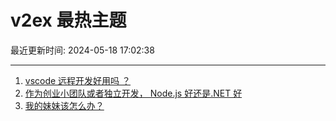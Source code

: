 # v2ex 最热主题

最近更新时间: 2024-05-18 17:02:38

--- 
1. [vscode 远程开发好用吗 ？](https://www.v2ex.com/t/1041758) 
2. [作为创业小团队或者独立开发， Node.js 好还是.NET 好](https://www.v2ex.com/t/1041784) 
3. [我的妹妹该怎么办？](https://www.v2ex.com/t/1041821) 
